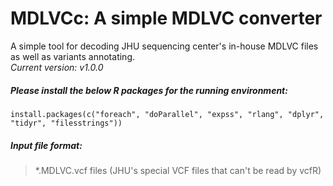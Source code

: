 # MDLVCc: A simple MDLVC converter
A simple tool for decoding JHU sequencing center's in-house MDLVC files as well as variants annotating.    
*Current version: v1.0.0*

##### Please install the below R packages for the running environment:
```
install.packages(c("foreach", "doParallel", "expss", "rlang", "dplyr", "tidyr", "filesstrings"))
```

##### Input file format:
> *.MDLVC.vcf files (JHU's special VCF files that can't be read by vcfR)    
